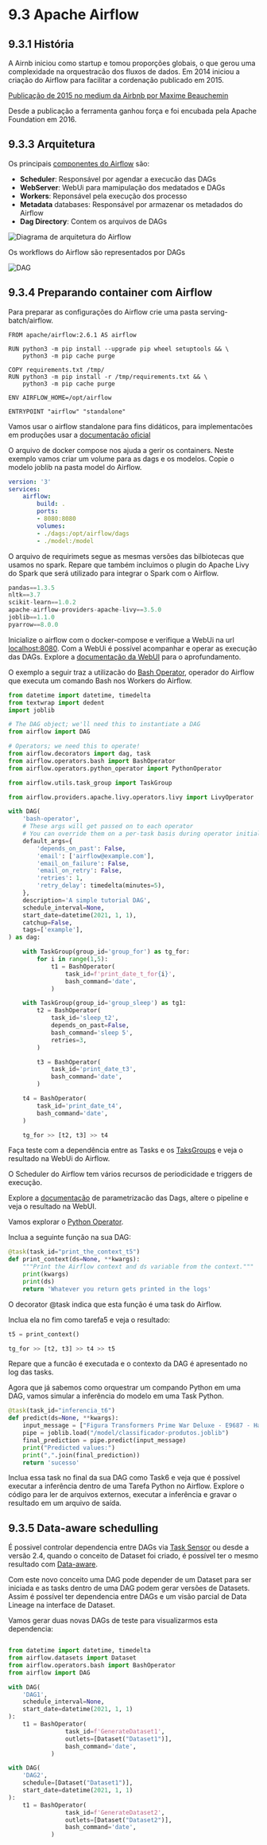 # 9.3 Apache Airflow

## 9.3.1 História

A Airnb iniciou como startup e tomou proporções globais, o que gerou uma complexidade na orquestracão dos fluxos de dados.
Em 2014 iniciou a criação do Airflow para facilitar a cordenação publicado em 2015.

[Publicação de 2015 no medium da Airbnb por Maxime Beauchemin](https://medium.com/airbnb-engineering/airflow-a-workflow-management-platform-46318b977fd8)

Desde a publicação a ferramenta ganhou força e foi encubada pela Apache Foundation em 2016.

## 9.3.3 Arquitetura

Os principais [componentes do Airflow](https://airflow.apache.org/docs/apache-airflow/stable/concepts/overview.html) são:

- **Scheduler**: Responsável por agendar a execucão das DAGs
- **WebServer**: WebUi para mamipulação dos medatados e DAGs
- **Workers**: Reponsável pela execução dos processo
- **Metadata** databases: Responsável por armazenar os metadados do Airflow
- **Dag Directory**: Contem os arquivos de DAGs

![Diagrama de arquitetura do Airflow](https://airflow.apache.org/docs/apache-airflow/stable/_images/arch-diag-basic.png)

Os workflows do Airflow são representados por DAGs

![DAG](https://airflow.apache.org/docs/apache-airflow/stable/_images/edge_label_example.png)

## 9.3.4 Preparando container com Airflow

Para preparar as configurações do Airflow crie uma pasta serving-batch/airflow.

```docker
FROM apache/airflow:2.6.1 AS airflow

RUN python3 -m pip install --upgrade pip wheel setuptools && \
    python3 -m pip cache purge

COPY requirements.txt /tmp/
RUN python3 -m pip install -r /tmp/requirements.txt && \
    python3 -m pip cache purge

ENV AIRFLOW_HOME=/opt/airflow

ENTRYPOINT "airflow" "standalone"
```

Vamos usar o airflow standalone para fins didáticos, para implementacões em produções usar a [documentacão oficial](https://airflow.apache.org/docs/apache-airflow/stable/production-deployment.html)

O arquivo de docker compose nos ajuda a gerir os containers. Neste exemplo vamos criar um volume para as dags e os modelos. Copie o modelo joblib na pasta model do Airflow.

```yaml
version: '3'
services:
    airflow:
        build: .
        ports:
        - 8080:8080
        volumes:
        - ./dags:/opt/airflow/dags
        - ./model:/model
```

O arquivo de requirimets segue as mesmas versões das bilbiotecas que usamos no spark. Repare que também incluimos o plugin do Apache Livy do Spark que será utilizado para integrar o Spark com o Airflow.

```python
pandas==1.3.5
nltk==3.7
scikit-learn==1.0.2
apache-airflow-providers-apache-livy==3.5.0
joblib==1.1.0
pyarrow==8.0.0
```

Inicialize o airflow com o docker-compose e verifique a WebUi na url [localhost:8080](http://localhost:8080).
Com a WebUi é possível acompanhar e operar as execução das DAGs. Explore a [documentação da WebUI](https://airflow.apache.org/docs/apache-airflow/stable/ui.html) para o aprofundamento.

O exemplo a seguir traz a utilizacão do
[Bash Operator](https://airflow.apache.org/docs/apache-airflow/stable/tutorial.html), operador do Airflow que executa um comando Bash nos Workers do Airflow.

```python
from datetime import datetime, timedelta
from textwrap import dedent
import joblib

# The DAG object; we'll need this to instantiate a DAG
from airflow import DAG

# Operators; we need this to operate!
from airflow.decorators import dag, task
from airflow.operators.bash import BashOperator
from airflow.operators.python_operator import PythonOperator

from airflow.utils.task_group import TaskGroup

from airflow.providers.apache.livy.operators.livy import LivyOperator

with DAG(
    'bash-operator',
    # These args will get passed on to each operator
    # You can override them on a per-task basis during operator initialization
    default_args={
        'depends_on_past': False,
        'email': ['airflow@example.com'],
        'email_on_failure': False,
        'email_on_retry': False,
        'retries': 1,
        'retry_delay': timedelta(minutes=5),
    },
    description='A simple tutorial DAG',
    schedule_interval=None,
    start_date=datetime(2021, 1, 1),
    catchup=False,
    tags=['example'],
) as dag:

    with TaskGroup(group_id='group_for') as tg_for:
        for i in range(1,5):
            t1 = BashOperator(
                task_id=f'print_date_t_for{i}',
                bash_command='date',
            )

    with TaskGroup(group_id='group_sleep') as tg1:
        t2 = BashOperator(
            task_id='sleep_t2',
            depends_on_past=False,
            bash_command='sleep 5',
            retries=3,
        )

        t3 = BashOperator(
            task_id='print_date_t3',
            bash_command='date',
        )

    t4 = BashOperator(
        task_id='print_date_t4',
        bash_command='date',
    )

    tg_for >> [t2, t3] >> t4 
```

Faça teste com a dependência entre as Tasks e os [TaksGroups](https://airflow.apache.org/docs/apache-airflow/stable/concepts/dags.html?highlight=taskgroup#taskgroups) e veja o resultado na WebUi do Airflow.

O Scheduler do Airflow tem vários recursos de periodicidade e triggers de execução.

Explore a [documentacão](https://airflow.apache.org/docs/apache-airflow/stable/_api/airflow/models/dag/index.html) de parametrizacão das Dags, altere o pipeline e veja o resultado na WebUI.

Vamos explorar o [Python Operator](https://airflow.apache.org/docs/apache-airflow/stable/howto/operator/python.html).

Inclua a seguinte função na sua DAG:

```python
@task(task_id="print_the_context_t5")
def print_context(ds=None, **kwargs):
    """Print the Airflow context and ds variable from the context."""
    print(kwargs)
    print(ds)
    return 'Whatever you return gets printed in the logs'
```

O decorator @task indica que esta função é uma task do Airflow.

Inclua ela no fim como tarefa5 e veja o resultado:

```python
t5 = print_context()
```

```python
tg_for >> [t2, t3] >> t4 >> t5 
```

Repare que a funcão é executada e o contexto da DAG é apresentado no log das tasks.

Agora que já sabemos como orquestrar um compando Python em uma DAG, vamos simular a inferência do modelo em uma Task Python.

```python
@task(task_id="inferencia_t6")
def predict(ds=None, **kwargs):
    input_message = ["Figura Transformers Prime War Deluxe - E9687 - Hasbro",  "Senhor dos aneis", "Senhor dos anéis"]
    pipe = joblib.load("/model/classificador-produtos.joblib")
    final_prediction = pipe.predict(input_message)
    print("Predicted values:")
    print(",".join(final_prediction))
    return 'sucesso'
```

Inclua essa task no final da sua DAG como Task6 e veja que é possível executar a inferência dentro de uma Tarefa Python no Airflow. Explore o código para ler de arquivos externos, executar a inferência e gravar o resultado em um arquivo de saída.

## 9.3.5 Data-aware schedulling

É possivel controlar dependencia entre DAGs via [Task Sensor](https://airflow.apache.org/docs/apache-airflow/stable/howto/operator/external_task_sensor.html) ou desde a versão 2.4, quando o conceito de Dataset foi criado, é possível ter o mesmo resultado com [Data-aware](https://airflow.apache.org/docs/apache-airflow/stable/authoring-and-scheduling/datasets.html).

Com este novo conceito uma DAG pode depender de um Dataset para ser iniciada e as tasks dentro de uma DAG podem gerar versões de Datasets. Assim é possível ter dependencia entre DAGs e um visão parcial de Data Lineage na interface de Dataset.

Vamos gerar duas novas DAGs de teste para visualizarmos esta dependencia:

```python

from datetime import datetime, timedelta
from airflow.datasets import Dataset
from airflow.operators.bash import BashOperator
from airflow import DAG

with DAG(
    'DAG1',
    schedule_interval=None,
    start_date=datetime(2021, 1, 1)
):
    t1 = BashOperator(
                task_id=f'GenerateDataset1',
                outlets=[Dataset("Dataset1")],
                bash_command='date',
            )

with DAG(
    'DAG2',
    schedule=[Dataset("Dataset1")],
    start_date=datetime(2021, 1, 1)
):
    t1 = BashOperator(
                task_id=f'GenerateDataset2',
                outlets=[Dataset("Dataset2")],
                bash_command='date',
            )
```
